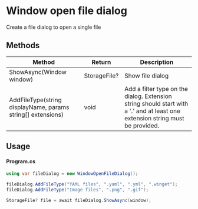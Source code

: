 # Window open file dialog
Create a file dialog to open a single file

## Methods
| Method | Return | Description |
| -------- | ------ | -------- |
| ShowAsync(Window window) | StorageFile? | Show file dialog |
| AddFileType(string displayName, params string[] extensions) | void | Add a filter type on the dialog. Extension string should start with a '.' and at least one extension string must be provided. |

## Usage
#### Program.cs
```cs
using var fileDialog = new WindowOpenFileDialog();

fileDialog.AddFileType("YAML files", ".yaml", ".yml", ".winget");
fileDialog.AddFileType("Image files", ".png", ".gif");

StorageFile? file = await fileDialog.ShowAsync(window);
```
